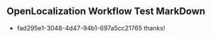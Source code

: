 ## OpenLocalization Workflow Test MarkDown
* fad295e1-3048-4d47-94b1-697a5cc21765 
thanks!<!--HONumber=Mar16_HO2-->
